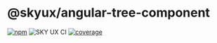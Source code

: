 # @skyux/angular-tree-component

[![npm](https://img.shields.io/npm/v/@skyux/angular-tree-component.svg)](https://www.npmjs.com/package/@skyux/angular-tree-component)
![SKY UX CI](https://github.com/blackbaud/skyux-angular-tree-component/workflows/SKY%20UX%20CI/badge.svg)
[![coverage](https://codecov.io/gh/blackbaud/skyux-angular-tree-component/branch/master/graphs/badge.svg?branch=master)](https://codecov.io/gh/blackbaud/skyux-angular-tree-component/branch/master)
